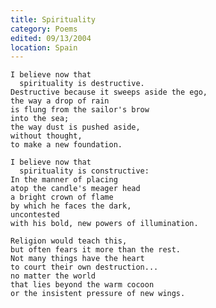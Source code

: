 ```yaml
---
title: Spirituality
category: Poems
edited: 09/13/2004
location: Spain
---
```


    I believe now that
      spirituality is destructive.
    Destructive because it sweeps aside the ego,
    the way a drop of rain
    is flung from the sailor's brow
    into the sea;
    the way dust is pushed aside,
    without thought,
    to make a new foundation.

    I believe now that
      spirituality is constructive:
    In the manner of placing
    atop the candle's meager head
    a bright crown of flame
    by which he faces the dark,
    uncontested
    with his bold, new powers of illumination.

    Religion would teach this,
    but often fears it more than the rest.
    Not many things have the heart
    to court their own destruction...
    no matter the world
    that lies beyond the warm cocoon
    or the insistent pressure of new wings.


